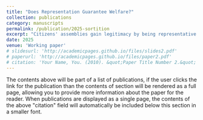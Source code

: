 ```yaml
---
title: "Does Representation Guarantee Welfare?"
collection: publications
category: manuscripts
permalink: /publication/2025-sortition
excerpt: "Citizens' assemblies gain legitimacy by being representative of the underlying population. We show that assemblies that aren't just representative with respect to each single feature (the current common practice) but also representative with respect to intersections between features come with significantly better guarantees on their ability to optimize welfare for the underlying population. We empirically find that such assemblies could have been selected from the pools of volunteers in real-world citizen assemblies."
date: 2025
venue: 'Working paper'
# slidesurl: 'http://academicpages.github.io/files/slides2.pdf'
# paperurl: 'http://academicpages.github.io/files/paper2.pdf'
# citation: 'Your Name, You. (2010). &quot;Paper Title Number 2.&quot; <i>Journal 1</i>. 1(2).'
---
```


The contents above will be part of a list of publications, if the user clicks the link for the publication than the contents of section will be rendered as a full page, allowing you to provide more information about the paper for the reader. When publications are displayed as a single page, the contents of the above "citation" field will automatically be included below this section in a smaller font.